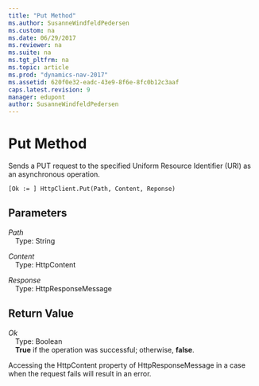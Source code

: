 ```yaml
---
title: "Put Method"
ms.author: SusanneWindfeldPedersen
ms.custom: na
ms.date: 06/29/2017
ms.reviewer: na
ms.suite: na
ms.tgt_pltfrm: na
ms.topic: article
ms.prod: "dynamics-nav-2017"
ms.assetid: 620f0e32-eadc-43e9-8f6e-8fc0b12c3aaf
caps.latest.revision: 9
manager: edupont
author: SusanneWindfeldPedersen
---
```


# Put Method
Sends a PUT request to the specified Uniform Resource Identifier (URI) as an asynchronous operation.

```
[Ok := ] HttpClient.Put(Path, Content, Reponse)
```

## Parameters
*Path*  
&emsp;Type: String

*Content*  
&emsp;Type: HttpContent

*Response*  
&emsp;Type: HttpResponseMessage

## Return Value
*Ok*  
&emsp;Type: Boolean  
&emsp;**True** if the operation was successful; otherwise, **false**.

Accessing the HttpContent property of HttpResponseMessage in a case when the request fails will result in an error.
<!--
## See Also
[Getting Started](devenv-get-started.md)  
[Developing Extensions Using the New Development Environment](devenv-dev-overview.md)
-->